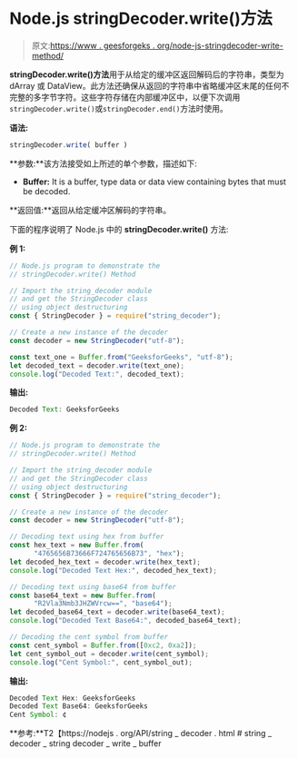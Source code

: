 # Node.js stringDecoder.write()方法

> 原文:[https://www . geesforgeks . org/node-js-stringdecoder-write-method/](https://www.geeksforgeeks.org/node-js-stringdecoder-write-method/)

**stringDecoder.write()方法**用于从给定的缓冲区返回解码后的字符串，类型为 dArray 或 DataView。此方法还确保从返回的字符串中省略缓冲区末尾的任何不完整的多字节字符。这些字符存储在内部缓冲区中，以便下次调用`stringDecoder.write()`或`stringDecoder.end()`方法时使用。

**语法:**

```js
stringDecoder.write( buffer )
```

**参数:**该方法接受如上所述的单个参数，描述如下:

*   **Buffer:** It is a buffer, type data or data view containing bytes that must be decoded.

**返回值:**返回从给定缓冲区解码的字符串。

下面的程序说明了 Node.js 中的 **stringDecoder.write()** 方法:

**例 1:**

```js
// Node.js program to demonstrate the   
// stringDecoder.write() Method 

// Import the string_decoder module
// and get the StringDecoder class 
// using object destructuring
const { StringDecoder } = require("string_decoder");

// Create a new instance of the decoder
const decoder = new StringDecoder("utf-8");

const text_one = Buffer.from("GeeksforGeeks", "utf-8");
let decoded_text = decoder.write(text_one);
console.log("Decoded Text:", decoded_text);
```

**输出:**

```js
Decoded Text: GeeksforGeeks
```

**例 2:**

```js
// Node.js program to demonstrate the   
// stringDecoder.write() Method 

// Import the string_decoder module
// and get the StringDecoder class 
// using object destructuring
const { StringDecoder } = require("string_decoder");

// Create a new instance of the decoder
const decoder = new StringDecoder("utf-8");

// Decoding text using hex from buffer
const hex_text = new Buffer.from(
      "4765656B73666F724765656B73", "hex");
let decoded_hex_text = decoder.write(hex_text);
console.log("Decoded Text Hex:", decoded_hex_text);

// Decoding text using base64 from buffer
const base64_text = new Buffer.from(
      "R2Vla3Nmb3JHZWVrcw==", "base64");
let decoded_base64_text = decoder.write(base64_text);
console.log("Decoded Text Base64:", decoded_base64_text);

// Decoding the cent symbol from buffer
const cent_symbol = Buffer.from([0xc2, 0xa2]);
let cent_symbol_out = decoder.write(cent_symbol);
console.log("Cent Symbol:", cent_symbol_out);
```

**输出:**

```js
Decoded Text Hex: GeeksforGeeks
Decoded Text Base64: GeeksforGeeks
Cent Symbol: ¢
```

**参考:**T2【https://nodejs . org/API/string _ decoder . html # string _ decoder _ string decoder _ write _ buffer